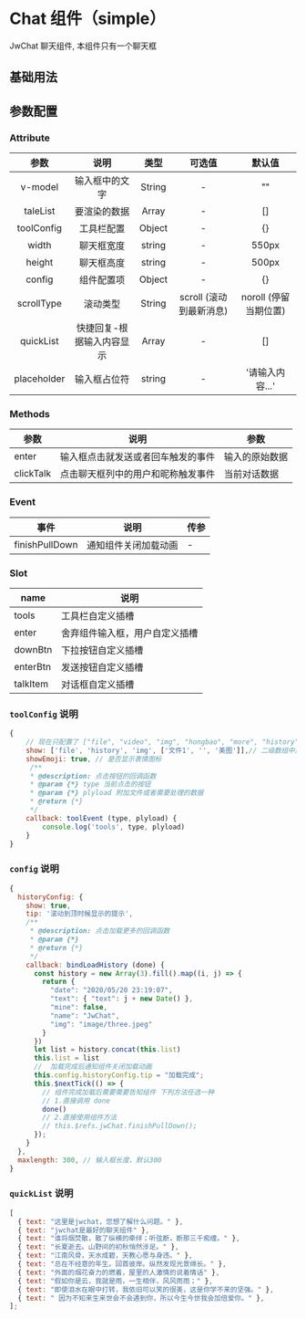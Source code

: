 <!-- 加载 demo 组件 start -->
<script setup>
import demo from './demo.vue'
</script>
<!-- 加载 demo 组件 end -->

<!-- 正文开始 -->

# Chat 组件（simple）

JwChat 聊天组件, 本组件只有一个聊天框

## 基础用法

<Preview comp-name="ChatSimple" demo-name="demo">
  <demo />
</Preview>

## 参数配置

### Attribute

|    参数     |           说明            |  类型  |         可选值          |        默认值         |
| :---------: | :-----------------------: | :----: | :---------------------: | :-------------------: |
|   v-model   |      输入框中的文字       | String |            -            |          ""           |
|  taleList   |       要渲染的数据        | Array  |            -            |          []           |
| toolConfig  |        工具栏配置         | Object |            -            |          {}           |
|    width    |        聊天框宽度         | string |            -            |         550px         |
|   height    |        聊天框高度         | string |            -            |         500px         |
|   config    |        组件配置项         | Object |            -            |          {}           |
| scrollType  |         滚动类型          | String | scroll (滚动到最新消息) | noroll (停留当期位置) |
|  quickList  | 快捷回复-根据输入内容显示 | Array  |            -            |          []           |
| placeholder |       输入框占位符        | string |            -            |    '请输入内容...'    |

### Methods

| 参数      | 说明                               | 参数           |
| --------- | ---------------------------------- | -------------- |
| enter     | 输入框点击就发送或者回车触发的事件 | 输入的原始数据 |
| clickTalk | 点击聊天框列中的用户和昵称触发事件 | 当前对话数据   |

### Event

| 事件           | 说明                 | 传参 |
| -------------- | -------------------- | ---- |
| finishPullDown | 通知组件关闭加载动画 | -    |

### Slot

| name     | 说明                           |
| -------- | ------------------------------ |
| tools    | 工具栏自定义插槽               |
| enter    | 舍弃组件输入框，用户自定义插槽 |
| downBtn  | 下拉按钮自定义插槽             |
| enterBtn | 发送按钮自定义插槽             |
| talkItem | 对话框自定义插槽               |

### `toolConfig` 说明

```js
{
    // 现在只配置了 ["file", "video", "img", "hongbao", "more", "history"]
    show: ['file', 'history', 'img', ['文件1', '', '美图']],// 二级数组中放自定义名称
    showEmoji: true, // 是否显示表情图标
     /**
     * @description: 点击按钮的回调函数
     * @param {*} type 当前点击的按钮
     * @param {*} plyload 附加文件或者需要处理的数据
     * @return {*}
     */
	callback: toolEvent (type, plyload) {
   		console.log('tools', type, plyload)
	}
}


```

### `config` 说明

```js
{
  historyConfig: {
    show: true,
    tip: '滚动到顶时候显示的提示',
    /**
     * @description: 点击加载更多的回调函数
     * @param {*}
     * @return {*}
     */
    callback: bindLoadHistory (done) {
      const history = new Array(3).fill().map((i, j) => {
        return {
          "date": "2020/05/20 23:19:07",
          "text": { "text": j + new Date() },
          "mine": false,
          "name": "JwChat",
          "img": "image/three.jpeg"
        }
      })
      let list = history.concat(this.list)
      this.list = list
      //  加载完成后通知组件关闭加载动画
      this.config.historyConfig.tip = "加载完成";
      this.$nextTick(() => {
        // 组件完成加载后需要需要告知组件 下列方法任选一种
        // 1.直接调用 done
        done()
        // 2.直接使用组件方法
        // this.$refs.jwChat.finishPullDown();
      });
    }
  },
  maxlength: 300, // 输入框长度，默认300
}
```

### `quickList` 说明

```js
[
  { text: "这里是jwchat，您想了解什么问题。" },
  { text: "jwchat是最好的聊天组件" },
  { text: "谁将烟焚散，散了纵横的牵绊；听弦断，断那三千痴缠。" },
  { text: "长夏逝去。山野间的初秋悄然涉足。" },
  { text: "江南风骨，天水成碧，天教心愿与身违。" },
  { text: "总在不经意的年生。回首彼岸。纵然发现光景绵长。" },
  { text: "外面的烟花奋力的燃着，屋里的人激情的说着情话" },
  { text: "假如你是云，我就是雨，一生相伴，风风雨雨；" },
  { text: "即使泪水在眼中打转，我依旧可以笑的很美，这是你学不来的坚强。" },
  { text: " 因为不知来生来世会不会遇到你，所以今生今世我会加倍爱你。" },
];
```

